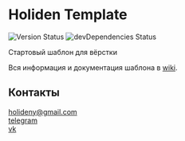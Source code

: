# Holiden Template
![Version Status](https://img.shields.io/github/package-json/v/Holiden/Template?label=Version&color=brightgreen&style=flat-square)
![devDependencies Status](https://img.shields.io/david/dev/Holiden/Template?label=Dependencies&color=brightgreen&style=flat-square)

Стартовый шаблон для вёрстки

Вся информация и документация шаблона в [wiki](https://github.com/Holiden/Template/wiki).

## Контакты
<holideny@gmail.com>  
[telegram](https://t.me/holiden)  
[vk](https://vk.com/holiden)
